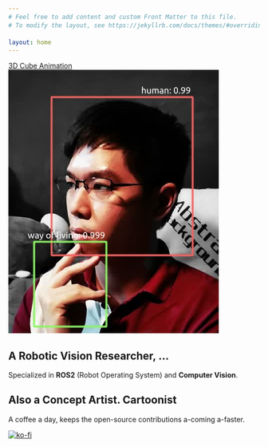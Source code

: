 ```yaml
---
# Feel free to add content and custom Front Matter to this file.
# To modify the layout, see https://jekyllrb.com/docs/themes/#overriding-theme-defaults

layout: home
---
```

<a href="html/animation.html">3D Cube Animation</a>
![](img/me.jpg)

## **A Robotic Vision Researcher, ...**
Specialized in **ROS2** (Robot Operating System) and **Computer Vision**. 
## **Also a Concept Artist. Cartoonist**

A coffee a day, keeps the open-source contributions a-coming a-faster.

[![ko-fi](https://ko-fi.com/img/githubbutton_sm.svg)](https://ko-fi.com/P5P6I60ZX)
